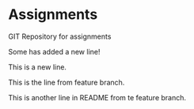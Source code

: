 # Assignments

GIT Repository for assignments

Some has added a new line!

This is a new line.

This is the line from feature branch.

This is another line in README from te feature branch.
